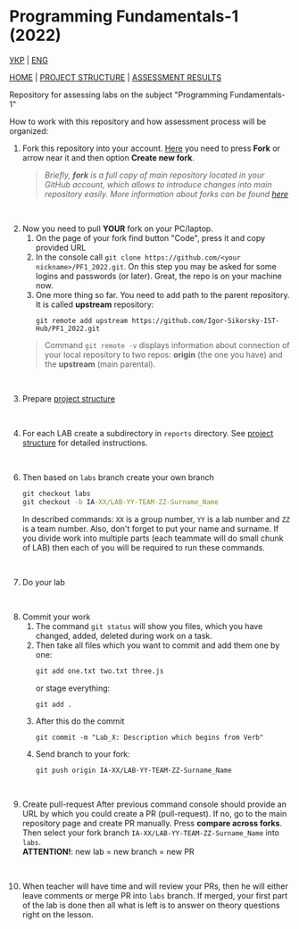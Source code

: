# Programming Fundamentals-1 (2022)

[УКР][readme_ua] | [ENG][readme]

[HOME][this_repo] | [PROJECT STRUCTURE][project_structure_readme] | [ASSESSMENT RESULTS][assessment_results]

Repository for assessing labs on the subject "Programming Fundamentals-1"

How to work with this repository and how assessment process will be organized:

1. Fork this repository into your account. [Here][this_repo] you need to press **Fork** or arrow near it and then option **Create new fork**. <br/>
    > *Briefly, **fork** is a full copy of main repository located in your GitHub account, which allows to introduce changes into main repository easily. More information about forks can be found [here][fork_info]*

<br/>

2. Now you need to pull **YOUR** fork on your PC/laptop. 
    1. On the page of your fork find button "Code", press it and copy provided URL
    2. In the console call `git clone https://github.com/<your nickname>/PF1_2022.git`. On this step you may be asked for some logins and passwords (or later). Great, the repo is on your machine now.
    3. One more thing so far. You need to add path to the parent repository. It is called **upstream** repository:
        ```
        git remote add upstream https://github.com/Igor-Sikorsky-IST-Hub/PF1_2022.git
        ```
    > Command `git remote -v` displays information about connection of your local repository to two repos: **origin** (the one you have) and the **upstream** (main parental).

<br/>

3. Prepare [project structure][project_structure_readme]

<br/>

4. For each LAB create a subdirectory in `reports` directory. See [project structure][project_structure_readme] for detailed instructions.

<br/>

6. Then based on `labs` branch create your own branch
    ```cmd
    git checkout labs
    git checkout -b IA-XX/LAB-YY-TEAM-ZZ-Surname_Name
    ```
    In described commands: `XX` is a group number, `YY` is a lab number and `ZZ` is a team number. Also, don't forget to put your name and surname. If you divide work into multiple parts (each teammate will do small chunk of LAB) then each of you will be required to run these commands.

<br/>

7. Do your lab

<br/>

8. Commit your work
    1. The command `git status` will show you files, which you have changed, added, deleted during work on a task. 
    2. Then take all files which you want to commit and add them one by one:
        ```cmd
        git add one.txt two.txt three.js
        ```
        or stage everything:
        ```cmd
        git add .
        ```
    3. After this do the commit
        ```
        git commit -m "Lab_X: Description which begins from Verb"
        ```
    4. Send branch to your fork:
        ```
        git push origin IA-XX/LAB-YY-TEAM-ZZ-Surname_Name
        ```

<br/>

9. Create pull-request
    After previous command console should provide an URL by which you could create a PR (pull-request). If no, go to the main repository page and create PR manually. Press **compare across forks**. Then select your fork branch `IA-XX/LAB-YY-TEAM-ZZ-Surname_Name` into `labs`.<br/>
    **ATTENTION!**: new lab = new branch = new PR

<br/>

10. When teacher will have time and will review your PRs, then he will either leave comments or merge PR into `labs` branch. If merged, your first part of the lab is done then all what is left is to answer on theory questions right on the lesson.

[assessment_results]: <https://docs.google.com/spreadsheets/d/1_sAxiHEJiXLBl7wpabV2LY9NcDkLxzGhVEhT1Th9oXw/edit?usp=sharing>
[this_repo]: <https://github.com/Igor-Sikorsky-IST-Hub/PF1_2022>
[project_structure_readme]: <Knowledge base/project_structure.md>
[fork_info]: <https://docs.github.com/en/get-started/quickstart/fork-a-repo>
[readme]: <README.md>
[readme_ua]: <README.ua.md>